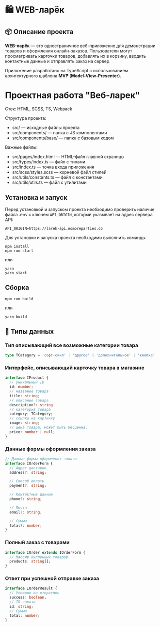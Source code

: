 # 🛍️ WEB-ларёк

## 📦 Описание проекта

**WEB-ларёк** — это одностраничное веб-приложение для демонстрации товаров и оформления онлайн-заказов. Пользователи могут просматривать карточки товаров, добавлять их в корзину, вводить контактные данные и отправлять заказ на сервер.

Приложение разработано на TypeScript с использованием архитектурного шаблона **MVP (Model-View-Presenter)**.

# Проектная работа "Веб-ларек"

Стек: HTML, SCSS, TS, Webpack

Структура проекта:
- src/ — исходные файлы проекта
- src/components/ — папка с JS компонентами
- src/components/base/ — папка с базовым кодом

Важные файлы:
- src/pages/index.html — HTML-файл главной страницы
- src/types/index.ts — файл с типами
- src/index.ts — точка входа приложения
- src/scss/styles.scss — корневой файл стилей
- src/utils/constants.ts — файл с константами
- src/utils/utils.ts — файл с утилитами

## Установка и запуск

Перед установкой и запуском проекта необходимо проверить наличие файла .env с ключем `API_ORIGIN`, который указывает на адрес сервера API:

```
API_ORIGIN=https://larek-api.nomoreparties.co 
```

Для установки и запуска проекта необходимо выполнить команды

```
npm install
npm run start
```

или

```
yarn
yarn start
```
## Сборка

```
npm run build
```

или

```
yarn build
```

## 📑 Типы данных

### Тип описывающий все возможные категории товара
```ts
type TCategory = 'софт-скил' | 'другое' | 'дополнительное' | 'кнопка' | 'хард-скил';
```

### Интерфейс, описывающий карточку товара в магазине

```ts
interface IProduct {
  // уникальный ID
  id: number;
  // название товара
  title: string;
  // описание товара
  description?: string
  // категория товара
  category: TCategory;
  // ссылка на картинку
  image: string;
  // цена товара, может быть бесценна.
  price: number | null;
}
```

### Данные формы оформления заказа

```ts
// Данные формы оформления заказа
interface IOrderForm {
  // Адрес доставки
  address?: string;

  // Способ оплаты
  payment?: string;

  // Контактные данные
  phone?: string;

  // Почта
  email?: string;

  // Сумма
  total?: number;
}
```

### Полный заказ с товарами

```ts
interface IOrder extends IOrderForm {
  // Массив купленных товаров
  products: string[];
}
```

### Ответ при успешной отправке заказа

```ts
interface IOrderResult {
  // Успешно ли отправлен
  success: boolean;
  // ID заказа
  id: string;
  // Сумма
  total: number;
}
```